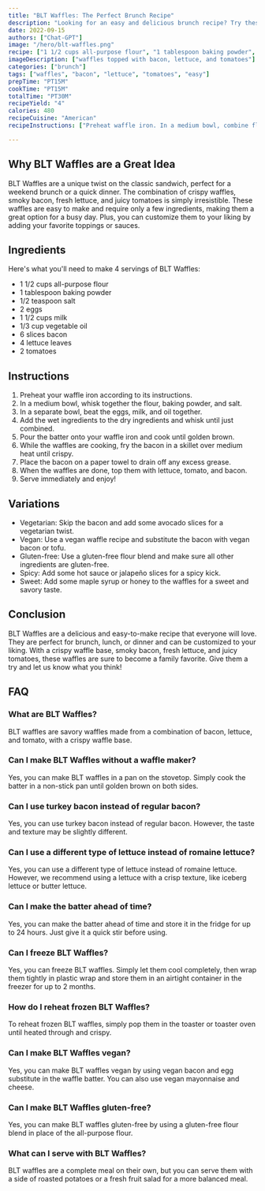 ```yaml
---
title: "BLT Waffles: The Perfect Brunch Recipe"
description: "Looking for an easy and delicious brunch recipe? Try these mouthwatering BLT Waffles. They are the perfect combination of crispy waffles, savory bacon, fresh lettuce, and juicy tomatoes."
date: 2022-09-15
authors: ["Chat-GPT"]
image: "/hero/blt-waffles.png"
recipe: ["1 1/2 cups all-purpose flour", "1 tablespoon baking powder", "1/2 teaspoon salt", "2 eggs", "1 1/2 cups milk", "1/3 cup vegetable oil", "6 slices bacon", "4 lettuce leaves", "2 tomatoes"]
imageDescription: ["waffles topped with bacon, lettuce, and tomatoes"]
categories: ["brunch"]
tags: ["waffles", "bacon", "lettuce", "tomatoes", "easy"]
prepTime: "PT15M"
cookTime: "PT15M"
totalTime: "PT30M"
recipeYield: "4"
calories: 480
recipeCuisine: "American"
recipeInstructions: ["Preheat waffle iron. In a medium bowl, combine flour, baking powder, and salt. In another bowl, beat eggs, milk, and oil. Add the wet ingredients to the dry mixture and stir until just combined. Cook waffles according to waffle iron instructions. In a skillet, cook bacon over medium heat until crispy. Remove from heat and place on paper towels to drain excess oil. Assemble waffles by topping with lettuce, tomato, and bacon. Serve immediately."]

---
```


## Why BLT Waffles are a Great Idea

BLT Waffles are a unique twist on the classic sandwich, perfect for a weekend brunch or a quick dinner. The combination of crispy waffles, smoky bacon, fresh lettuce, and juicy tomatoes is simply irresistible. These waffles are easy to make and require only a few ingredients, making them a great option for a busy day. Plus, you can customize them to your liking by adding your favorite toppings or sauces.

## Ingredients

Here's what you'll need to make 4 servings of BLT Waffles:

- 1 1/2 cups all-purpose flour
- 1 tablespoon baking powder
- 1/2 teaspoon salt
- 2 eggs
- 1 1/2 cups milk
- 1/3 cup vegetable oil
- 6 slices bacon
- 4 lettuce leaves
- 2 tomatoes

## Instructions

1. Preheat your waffle iron according to its instructions.
2. In a medium bowl, whisk together the flour, baking powder, and salt.
3. In a separate bowl, beat the eggs, milk, and oil together.
4. Add the wet ingredients to the dry ingredients and whisk until just combined.
5. Pour the batter onto your waffle iron and cook until golden brown.
6. While the waffles are cooking, fry the bacon in a skillet over medium heat until crispy.
7. Place the bacon on a paper towel to drain off any excess grease.
8. When the waffles are done, top them with lettuce, tomato, and bacon.
9. Serve immediately and enjoy!

## Variations

- Vegetarian: Skip the bacon and add some avocado slices for a vegetarian twist.
- Vegan: Use a vegan waffle recipe and substitute the bacon with vegan bacon or tofu.
- Gluten-free: Use a gluten-free flour blend and make sure all other ingredients are gluten-free.
- Spicy: Add some hot sauce or jalapeño slices for a spicy kick.
- Sweet: Add some maple syrup or honey to the waffles for a sweet and savory taste.

## Conclusion

BLT Waffles are a delicious and easy-to-make recipe that everyone will love. They are perfect for brunch, lunch, or dinner and can be customized to your liking. With a crispy waffle base, smoky bacon, fresh lettuce, and juicy tomatoes, these waffles are sure to become a family favorite. Give them a try and let us know what you think!

## FAQ

### What are BLT Waffles?

BLT waffles are savory waffles made from a combination of bacon, lettuce, and tomato, with a crispy waffle base.

### Can I make BLT Waffles without a waffle maker?

Yes, you can make BLT waffles in a pan on the stovetop. Simply cook the batter in a non-stick pan until golden brown on both sides.

### Can I use turkey bacon instead of regular bacon?

Yes, you can use turkey bacon instead of regular bacon. However, the taste and texture may be slightly different.

### Can I use a different type of lettuce instead of romaine lettuce?

Yes, you can use a different type of lettuce instead of romaine lettuce. However, we recommend using a lettuce with a crisp texture, like iceberg lettuce or butter lettuce.

### Can I make the batter ahead of time?

Yes, you can make the batter ahead of time and store it in the fridge for up to 24 hours. Just give it a quick stir before using.

### Can I freeze BLT Waffles?

Yes, you can freeze BLT waffles. Simply let them cool completely, then wrap them tightly in plastic wrap and store them in an airtight container in the freezer for up to 2 months.

### How do I reheat frozen BLT Waffles?

To reheat frozen BLT waffles, simply pop them in the toaster or toaster oven until heated through and crispy.

### Can I make BLT Waffles vegan?

Yes, you can make BLT waffles vegan by using vegan bacon and egg substitute in the waffle batter. You can also use vegan mayonnaise and cheese.

### Can I make BLT Waffles gluten-free?

Yes, you can make BLT waffles gluten-free by using a gluten-free flour blend in place of the all-purpose flour.

### What can I serve with BLT Waffles?

BLT waffles are a complete meal on their own, but you can serve them with a side of roasted potatoes or a fresh fruit salad for a more balanced meal.